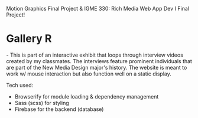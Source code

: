 
Motion Graphics Final Project
& IGME 330: Rich Media Web App Dev I Final Project!

<h1>Gallery R</h1>
- This is part of an interactive exhibit that loops through interview videos created by my classmates. The interviews
 feature prominent individuals that are part of the New Media Design major's history. The website is meant to work w/
  mouse interaction but also function well on a static display.


Tech used:
    <ul>
     <li>Browserify for module loading & dependency management</li>
     <li> Sass (scss) for styling</li>
     <li>Firebase for the backend (database)</li>
     </ul>
